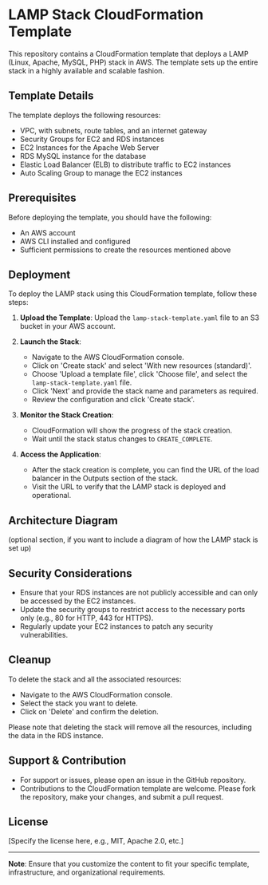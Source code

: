 # LAMP Stack CloudFormation Template

This repository contains a CloudFormation template that deploys a LAMP (Linux, Apache, MySQL, PHP) stack in AWS. The template sets up the entire stack in a highly available and scalable fashion.

## Template Details

The template deploys the following resources:

- VPC, with subnets, route tables, and an internet gateway
- Security Groups for EC2 and RDS instances
- EC2 Instances for the Apache Web Server
- RDS MySQL instance for the database
- Elastic Load Balancer (ELB) to distribute traffic to EC2 instances
- Auto Scaling Group to manage the EC2 instances

## Prerequisites

Before deploying the template, you should have the following:

- An AWS account
- AWS CLI installed and configured
- Sufficient permissions to create the resources mentioned above

## Deployment

To deploy the LAMP stack using this CloudFormation template, follow these steps:

1. **Upload the Template**: Upload the `lamp-stack-template.yaml` file to an S3 bucket in your AWS account.

2. **Launch the Stack**:
   - Navigate to the AWS CloudFormation console.
   - Click on 'Create stack' and select 'With new resources (standard)'.
   - Choose 'Upload a template file', click 'Choose file', and select the `lamp-stack-template.yaml` file.
   - Click 'Next' and provide the stack name and parameters as required.
   - Review the configuration and click 'Create stack'.

3. **Monitor the Stack Creation**: 
   - CloudFormation will show the progress of the stack creation.
   - Wait until the stack status changes to `CREATE_COMPLETE`.

4. **Access the Application**:
   - After the stack creation is complete, you can find the URL of the load balancer in the Outputs section of the stack.
   - Visit the URL to verify that the LAMP stack is deployed and operational.

## Architecture Diagram

(optional section, if you want to include a diagram of how the LAMP stack is set up)

## Security Considerations

- Ensure that your RDS instances are not publicly accessible and can only be accessed by the EC2 instances.
- Update the security groups to restrict access to the necessary ports only (e.g., 80 for HTTP, 443 for HTTPS).
- Regularly update your EC2 instances to patch any security vulnerabilities.

## Cleanup

To delete the stack and all the associated resources:

- Navigate to the AWS CloudFormation console.
- Select the stack you want to delete.
- Click on 'Delete' and confirm the deletion.

Please note that deleting the stack will remove all the resources, including the data in the RDS instance.

## Support & Contribution

- For support or issues, please open an issue in the GitHub repository.
- Contributions to the CloudFormation template are welcome. Please fork the repository, make your changes, and submit a pull request.

## License

[Specify the license here, e.g., MIT, Apache 2.0, etc.]

---

**Note**: Ensure that you customize the content to fit your specific template, infrastructure, and organizational requirements.

